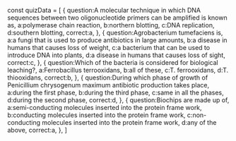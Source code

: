 const quizData = [
{
question:A molecular technique in which DNA sequences between two oligonucleotide primers can be amplified is known as,
a:polymerase chain reaction,
b:northern blotting,
c:DNA replication,
d:southern blotting,
correct:a,
},
{
question:Agrobacterium tumefaciens is,
a:a fungi that is used to produce antibiotics in large amounts,
b:a disease in humans that causes loss of weight,
c:a bacterium that can be used to introduce DNA into plants,
d:a disease in humans that causes loss of sight,
correct:c,
},
{
question:Which of the bacteria is considered for biological leaching?,
a:Ferrobacillus terrooxidans,
b:all of these,
c:T. ferrooxidans,
d:T. thiooxidans,
correct:b,
},
{
question:During which phase of growth of Penicillium chrysogenum maximum antibiotic production takes place,
a:during the first phase,
b:during the third phase,
c:same in all the phases,
d:during the second phase,
correct:d,
},
{
question:Biochips are made up of,
a:semi-conducting molecules inserted into the protein frame work,
b:conducting molecules inserted into the protein frame work,
c:non-conducting molecules inserted into the protein frame work,
d:any of the above,
correct:a,
},
]
